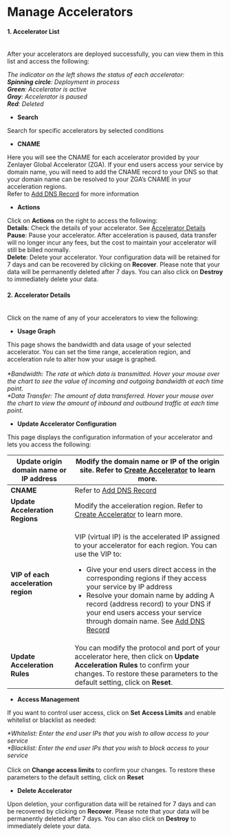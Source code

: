 # Manage Accelerators

#### &#x20;**1. Accelerator List**

\
After your accelerators are deployed successfully, you can view them in this list and access the following:&#x20;

_The indicator on the left shows the status of each accelerator:_\
_**Spinning circle**: Deployment in process_\
_**Green**: Accelerator is active_ \
_**Gray**: Accelerator is paused_\
_**Red**: Deleted_

* **Search**

Search for specific accelerators by selected conditions

&#x20;

* **CNAME**

Here you will see the CNAME for each accelerator provided by your Zenlayer Global Accelerator (ZGA). If your end users access your service by domain name, you will need to add the CNAME record to your DNS so that your domain name can be resolved to your ZGA’s CNAME in your acceleration regions.\
Refer to [Add DNS Record](add-dns-record.md) for more information

&#x20;

* **Actions**

Click on **Actions** on the right to access the following: \
**Details**: Check the details of your accelerator. See [Accelerator Details](manage-accelerators.md#2.-accelerator-details)\
**Pause**: Pause your accelerator. After acceleration is paused, data transfer will no longer incur any fees, but the cost to maintain your accelerator will still be billed normally.\
**Delete**: Delete your accelerator. Your configuration data will be retained for 7 days and can be recovered by clicking on **Recover**. Please note that your data will be permanently deleted after 7 days. You can also click on **Destroy** to immediately delete your data.\
&#x20;

#### **2. Accelerator Details**

\
Click on the name of any of your accelerators to view the following:\
&#x20;

* **Usage Graph**

This page shows the bandwidth and data usage of your selected accelerator. You can set the time range, acceleration region, and acceleration rule to alter how your usage is graphed.\
&#x20;\
_\*Bandwidth: The rate at which data is transmitted. Hover your mouse over the chart to see the value of incoming and outgoing bandwidth at each time point._\
_\*Data Transfer: The amount of data transferred. Hover your mouse over the chart to view the amount of inbound and outbound traffic at each time point._&#x20;

* **Update Accelerator Configuration**

This page displays the configuration information of your accelerator and lets you access the following: \
&#x20;

| **Update origin domain name or IP address** | Modify the domain name or IP of the origin site. Refer to [Create Accelerator](create-an-accelerator.md) to learn more.                                                                                                                                                                                                                                                                                                                       |
| ------------------------------------------- | --------------------------------------------------------------------------------------------------------------------------------------------------------------------------------------------------------------------------------------------------------------------------------------------------------------------------------------------------------------------------------------------------------------------------------------------- |
| **CNAME**                                   | Refer to [Add DNS Record](add-dns-record.md)                                                                                                                                                                                                                                                                                                                                                                                                  |
| **Update Acceleration Regions**             | Modify the acceleration region. Refer to [Create Accelerator](create-an-accelerator.md) to learn more.                                                                                                                                                                                                                                                                                                                                        |
| **VIP of each acceleration region**         | <p>VIP (virtual IP) is the accelerated IP assigned to your accelerator for each region. You can use the VIP to:</p><ul><li>Give your end users direct access in the corresponding regions if they access your service by IP address </li><li>Resolve your domain name by adding A record (address record) to your DNS if your end users access your service through domain name. See <a href="add-dns-record.md">Add DNS Record</a></li></ul> |
| **Update Acceleration Rules**               | You can modify the protocol and port of your accelerator here, then click on **Update** **Acceleration Rules** to confirm your changes. To restore these parameters to the default setting, click on **Reset**.                                                                                                                                                                                                                               |

&#x20;

* **Access Management**

If you want to control user access, click on **Set** **Access Limits** and enable whitelist or blacklist as needed:

_\*Whitelist: Enter the end user IPs that you wish to allow access to your service_\
_\*Blacklist: Enter the end user IPs that you wish to block access to your service_\
&#x20;\
Click on **Change access limits** to confirm your changes. To restore these parameters to the default setting, click on **Reset** &#x20;

* **Delete Accelerator**

Upon deletion, your configuration data will be retained for 7 days and can be recovered by clicking on **Recover**. Please note that your data will be permanently deleted after 7 days. You can also click on **Destroy** to immediately delete your data.\
&#x20;
